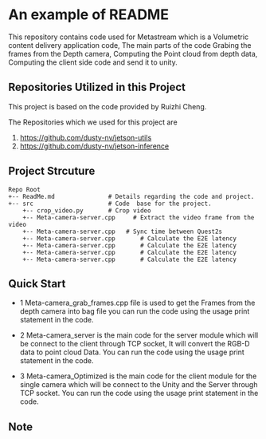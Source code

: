 # An example of README

This repository contains code used for Metastream which is a Volumetric content delivery application code, The main parts of the code Grabing the frames from the Depth camera, Computing the Point cloud from depth data, Computing the client side code and send it to unity.

## Repositories Utilized in this Project
This project is based on the code provided by Ruizhi Cheng.

The Repositories which we used for this project are
1) https://github.com/dusty-nv/jetson-utils
2) https://github.com/dusty-nv/jetson-inference

## Project Strcuture
```
Repo Root
+-- ReadMe.md               # Details regarding the code and project.
+-- src                     # Code  base for the project.
    +-- crop_video.py       # Crop video
    +-- Meta-camera-server.cpp     # Extract the video frame from the video
    +-- Meta-camera-server.cpp   # Sync time between Quest2s
    +-- Meta-camera-server.cpp       # Calculate the E2E latency
    +-- Meta-camera-server.cpp       # Calculate the E2E latency
    +-- Meta-camera-server.cpp       # Calculate the E2E latency
    +-- Meta-camera-server.cpp       # Calculate the E2E latency
```

## Quick Start

* 1 Meta-camera_grab_frames.cpp file is used to get the Frames from the depth camera into bag file you can run the code using the usage print statement in the code.

* 2 Meta-camera_server is the main code for the server module which will be connect to the client through TCP socket, It will convert the RGB-D data to point cloud Data. You can run the code using the usage print statement in the code.

* 3 Meta-camera_Optimized is the main code for the client module for the single camera which will be connect to the Unity and the Server through TCP socket. You can run the code using the usage print statement in the code.

## Note
